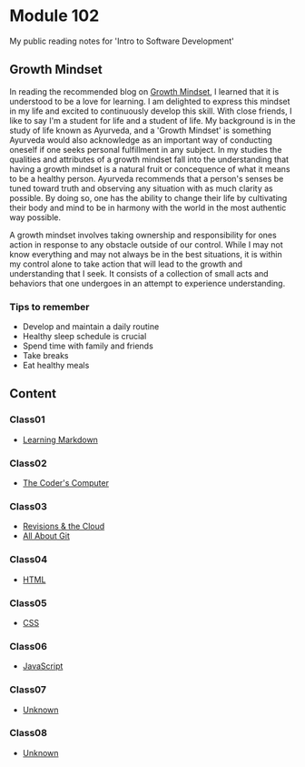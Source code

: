 # Module 102

My public reading notes for 'Intro to Software Development'

## Growth Mindset

In reading the recommended blog on [Growth Mindset](https://www.atlassian.com/blog/inside-atlassian/growth-mindset), I learned that it is understood to be a love for learning. I am delighted to express this mindset in my life and excited to continuously develop this skill. With close friends, I like to say I'm a student for life and a student of life. My background is in the study of life known as Ayurveda, and a 'Growth Mindset' is something Ayurveda would also acknowledge as an important way of conducting oneself if one seeks personal fulfillment in any subject. In my studies the qualities and attributes of a growth mindset fall into the understanding that having a growth mindset is a natural fruit or concequence of what it means to be a healthy person. Ayurveda recommends that a person's senses be tuned toward truth and observing any situation with as much clarity as possible. By doing so, one has the ability to change their life by cultivating their body and mind to be in harmony with the world in the most authentic way possible.

A growth mindset involves taking ownership and responsibility for ones action in response to any obstacle outside of our control. While I may not know everything and may not always be in the best situations, it is within my control alone to take action that will lead to the growth and understanding that I seek. It consists of a collection of small acts and behaviors that one undergoes in an attempt to experience understanding.

### Tips to remember

- Develop and maintain a daily routine
- Healthy sleep schedule is crucial
- Spend time with family and friends
- Take breaks
- Eat healthy meals

## Content

### Class01

- [Learning Markdown](/Class01/Lab1b.md)

### Class02

- [The Coder's Computer](/Class02/Read02.md)

### Class03

- [Revisions & the Cloud](/Class03/Lab03.md)
- [All About Git](/Class03/Read03.md)

### Class04

- [HTML](/Class04/HTML.md)

### Class05

- [CSS](/Class05/CSS.md)

### Class06

- [JavaScript](/Class06/JavaScript.md)

### Class07

- [Unknown](/Class07/Unknown.md)

### Class08

- [Unknown](/Class08/Unknown.md)